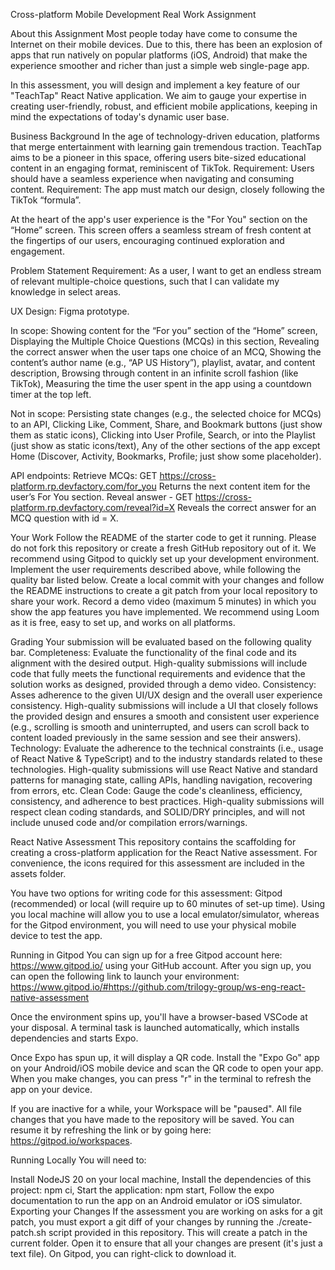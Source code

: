 Cross-platform Mobile Development
Real Work Assignment

About this Assignment
Most people today have come to consume the Internet on their mobile devices. Due to this, there has been an explosion of apps that run natively on popular platforms (iOS, Android) that make the experience smoother and richer than just a simple web single-page app.

In this assessment, you will design and implement a key feature of our "TeachTap" React Native application. We aim to gauge your expertise in creating user-friendly, robust, and efficient mobile applications, keeping in mind the expectations of today's dynamic user base.

Business Background
In the age of technology-driven education, platforms that merge entertainment with learning gain tremendous traction. TeachTap aims to be a pioneer in this space, offering users bite-sized educational content in an engaging format, reminiscent of TikTok.
Requirement: Users should have a seamless experience when navigating and consuming content.
Requirement: The app must match our design, closely following the TikTok “formula”.

At the heart of the app's user experience is the "For You" section on the “Home” screen. This screen offers a seamless stream of fresh content at the fingertips of our users, encouraging continued exploration and engagement.

Problem Statement
Requirement: As a user, I want to get an endless stream of relevant multiple-choice questions, such that I can validate my knowledge in select areas.

UX Design: Figma prototype.

In scope:
Showing content for the “For you” section of the “Home” screen,
Displaying the Multiple Choice Questions (MCQs) in this section,
Revealing the correct answer when the user taps one choice of an MCQ,
Showing the content’s author name (e.g., “AP US History”), playlist, avatar, and content description,
Browsing through content in an infinite scroll fashion (like TikTok),
Measuring the time the user spent in the app using a countdown timer at the top left.

Not in scope:
Persisting state changes (e.g., the selected choice for MCQs) to an API,
Clicking Like, Comment, Share, and Bookmark buttons (just show them as static icons),
Clicking into User Profile, Search, or into the Playlist (just show as static icons/text),
Any of the other sections of the app except Home (Discover, Activity, Bookmarks, Profile; just show some placeholder).

API endpoints:
Retrieve MCQs: GET https://cross-platform.rp.devfactory.com/for_you
Returns the next content item for the user’s For You section.
Reveal answer - GET https://cross-platform.rp.devfactory.com/reveal?id=X
Reveals the correct answer for an MCQ question with id = X.

Your Work
Follow the README of the starter code to get it running.
Please do not fork this repository or create a fresh GitHub repository out of it.
We recommend using Gitpod to quickly set up your development environment.
Implement the user requirements described above, while following the quality bar listed below.
Create a local commit with your changes and follow the README instructions to create a git patch from your local repository to share your work.
Record a demo video (maximum 5 minutes) in which you show the app features you have implemented.
We recommend using Loom as it is free, easy to set up, and works on all platforms.

Grading
Your submission will be evaluated based on the following quality bar.
Completeness: Evaluate the functionality of the final code and its alignment with the desired output. High-quality submissions will include code that fully meets the functional requirements and evidence that the solution works as designed, provided through a demo video.
Consistency: Asses adherence to the given UI/UX design and the overall user experience consistency. High-quality submissions will include a UI that closely follows the provided design and ensures a smooth and consistent user experience (e.g., scrolling is smooth and uninterrupted, and users can scroll back to content loaded previously in the same session and see their answers).
Technology: Evaluate the adherence to the technical constraints (i.e., usage of React Native & TypeScript) and to the industry standards related to these technologies. High-quality submissions will use React Native and standard patterns for managing state, calling APIs, handling navigation, recovering from errors, etc.
Clean Code: Gauge the code's cleanliness, efficiency, consistency, and adherence to best practices. High-quality submissions will respect clean coding standards, and SOLID/DRY principles, and will not include unused code and/or compilation errors/warnings.

React Native Assessment
This repository contains the scaffolding for creating a cross-platform application for the React Native assessment. For convenience, the icons required for this assessment are included in the assets folder.

You have two options for writing code for this assessment: Gitpod (recommended) or local (will require up to 60 minutes of set-up time). Using you local machine will allow you to use a local emulator/simulator, whereas for the Gitpod environment, you will need to use your physical mobile device to test the app.

Running in Gitpod
You can sign up for a free Gitpod account here: https://www.gitpod.io/ using your GitHub account. After you sign up, you can open the following link to launch your environment: https://www.gitpod.io/#https://github.com/trilogy-group/ws-eng-react-native-assessment

Once the environment spins up, you'll have a browser-based VSCode at your disposal. A terminal task is launched automatically, which installs dependencies and starts Expo.

Once Expo has spun up, it will display a QR code. Install the "Expo Go" app on your Android/iOS mobile device and scan the QR code to open your app. When you make changes, you can press "r" in the terminal to refresh the app on your device.

If you are inactive for a while, your Workspace will be "paused". All file changes that you have made to the repository will be saved. You can resume it by refreshing the link or by going here: https://gitpod.io/workspaces.

Running Locally
You will need to:

Install NodeJS 20 on your local machine,
Install the dependencies of this project: npm ci,
Start the application: npm start,
Follow the expo documentation to run the app on an Android emulator or iOS simulator.
Exporting your Changes
If the assessment you are working on asks for a git patch, you must export a git diff of your changes by running the ./create-patch.sh script provided in this repository. This will create a patch in the current folder. Open it to ensure that all your changes are present (it's just a text file). On Gitpod, you can right-click to download it.
